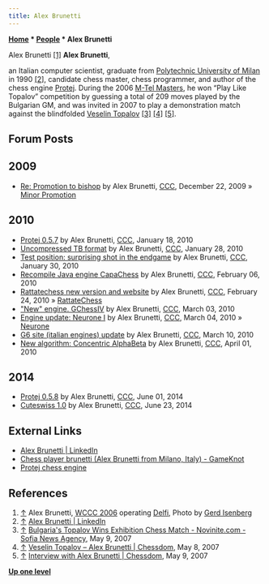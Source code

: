 ```yaml
---
title: Alex Brunetti
---
```

**[Home](Home "Home") * [People](People "People") * Alex Brunetti**

[](File:AlexBrunetti.JPG) Alex Brunetti <a id="cite-note-1" href="#cite-ref-1">[1]</a>
**Alex Brunetti**,

an Italian computer scientist, graduate from [Polytechnic University of Milan](https://en.wikipedia.org/wiki/Polytechnic_University_of_Milan) in 1990 <a id="cite-note-2" href="#cite-ref-2">[2]</a>, candidate chess master, chess programmer, and author of the chess engine [Protej](Protej "Protej").
During the 2006 [M-Tel Masters](https://en.wikipedia.org/wiki/M-Tel_Masters), he won “Play Like Topalov” competition by guessing a total of 209 moves played by the Bulgarian GM,
and was invited in 2007 to play a demonstration match against the blindfolded [Veselin Topalov](https://en.wikipedia.org/wiki/Veselin_Topalov)
<a id="cite-note-3" href="#cite-ref-3">[3]</a>
<a id="cite-note-4" href="#cite-ref-4">[4]</a>
<a id="cite-note-5" href="#cite-ref-5">[5]</a>.

## Forum Posts

## 2009

- [Re: Promotion to bishop](http://www.talkchess.com/forum3/viewtopic.php?f=2&t=31150&start=28) by Alex Brunetti, [CCC](CCC "CCC"), December 22, 2009 » [Minor Promotion](Promotions#MinorPromotion "Promotions")

## 2010

- [Protej 0.5.7](http://www.talkchess.com/forum3/viewtopic.php?f=2&t=31800) by Alex Brunetti, [CCC](CCC "CCC"), January 18, 2010
- [Uncompressed TB format](http://www.talkchess.com/forum3/viewtopic.php?f=7&t=32129) by Alex Brunetti, [CCC](CCC "CCC"), January 28, 2010
- [Test position: surprising shot in the endgame](http://www.talkchess.com/forum3/viewtopic.php?f=2&t=32211) by Alex Brunetti, [CCC](CCC "CCC"), January 30, 2010
- [Recompile Java engine CapaChess](http://www.talkchess.com/forum3/viewtopic.php?f=2&t=32420) by Alex Brunetti, [CCC](CCC "CCC"), February 06, 2010
- [Rattatechess new version and website](http://www.talkchess.com/forum3/viewtopic.php?f=2&t=32879) by Alex Brunetti, [CCC](CCC "CCC"), February 24, 2010 » [RattateChess](RattateChess "RattateChess")
- ["New" engine. GChessIV](http://www.talkchess.com/forum3/viewtopic.php?f=2&t=33029) by Alex Brunetti, [CCC](CCC "CCC"), March 03, 2010
- [Engine update: Neurone I](http://www.talkchess.com/forum3/viewtopic.php?f=2&t=33074) by Alex Brunetti, [CCC](CCC "CCC"), March 04, 2010 » [Neurone](Neurone "Neurone")
- [G6 site (italian engines) update](http://www.talkchess.com/forum3/viewtopic.php?f=2&t=33181) by Alex Brunetti, [CCC](CCC "CCC"), March 10, 2010
- [New algorithm: Concentric AlphaBeta](http://www.talkchess.com/forum3/viewtopic.php?f=7&t=33572) by Alex Brunetti, [CCC](CCC "CCC"), April 01, 2010

## 2014

- [Protej 0.5.8](http://www.talkchess.com/forum3/viewtopic.php?f=2&t=52518) by Alex Brunetti, [CCC](CCC "CCC"), June 01, 2014
- [Cuteswiss 1.0](http://www.talkchess.com/forum3/viewtopic.php?f=6&t=52739) by Alex Brunetti, [CCC](CCC "CCC"), June 23, 2014

## External Links

- [Alex Brunetti | LinkedIn](https://www.linkedin.com/in/alexbrunetti/)
- [Chess player brunetti (Alex Brunetti from Milano, Italy) - GameKnot](https://gameknot.com/stats.pl?brunetti)
- [Protej chess engine](http://protej.info/)

## References

1. <a id="cite-ref-1" href="#cite-note-1">↑</a> Alex Brunetti, [WCCC 2006](WCCC_2006 "WCCC 2006") operating [Delfi](Delfi "Delfi"), Photo by [Gerd Isenberg](Gerd_Isenberg "Gerd Isenberg")
1. <a id="cite-ref-2" href="#cite-note-2">↑</a> [Alex Brunetti | LinkedIn](https://www.linkedin.com/in/alexbrunetti/)
1. <a id="cite-ref-3" href="#cite-note-3">↑</a> [Bulgaria's Topalov Wins Exhibition Chess Match - Novinite.com - Sofia News Agency](https://www.novinite.com/articles/80417/Bulgaria%27s+Topalov+Wins+Exhibition+Chess+Match), May 9, 2007
1. <a id="cite-ref-4" href="#cite-note-4">↑</a> [Veselin Topalov – Alex Brunetti | Chessdom](http://www.chessdom.com/veselin-topalov-blindfold/), May 8, 2007
1. <a id="cite-ref-5" href="#cite-note-5">↑</a> [Interview with Alex Brunetti | Chessdom](http://www.chessdom.com/brunetti-interview), May 9, 2007

**[Up one level](People "People")**


